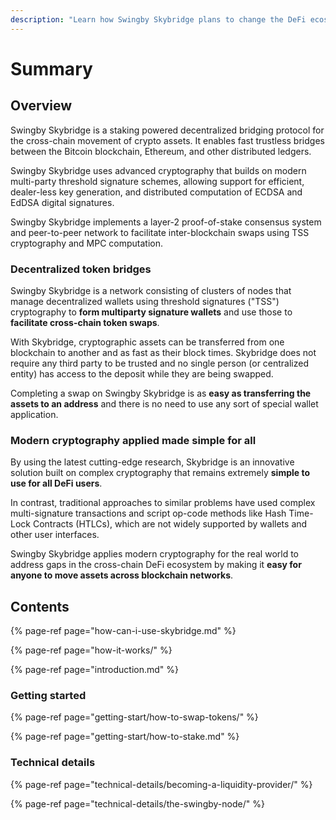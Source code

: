 ```yaml
---
description: "Learn how Swingby Skybridge plans to change the DeFi ecosystem. \U0001F680"
---
```


# Summary

## Overview

Swingby Skybridge is a staking powered decentralized bridging protocol for the cross-chain movement of crypto assets. It enables fast trustless bridges between the Bitcoin blockchain, Ethereum, and other distributed ledgers.

Swingby Skybridge uses advanced cryptography that builds on modern multi-party threshold signature schemes, allowing support for efficient, dealer-less key generation, and distributed computation of ECDSA and EdDSA digital signatures.

Swingby Skybridge implements a layer-2 proof-of-stake consensus system and peer-to-peer network to facilitate inter-blockchain swaps using TSS cryptography and MPC computation.

### Decentralized token bridges

Swingby Skybridge is a network consisting of clusters of nodes that manage decentralized wallets using threshold signatures \("TSS"\) cryptography to **form multiparty signature wallets** and use those to **facilitate cross-chain token swaps**.

With Skybridge, cryptographic assets can be transferred from one blockchain to another and as fast as their block times. Skybridge does not require any third party to be trusted and no single person \(or centralized entity\) has access to the deposit while they are being swapped.

Completing a swap on Swingby Skybridge is as **easy as transferring the assets to an address** and there is no need to use any sort of special wallet application.

### **Modern cryptography applied made simple for all**

By using the latest cutting-edge research, Skybridge is an innovative solution built on complex cryptography that remains extremely **simple to use for all DeFi users**. 

In contrast, traditional approaches to similar problems have used complex multi-signature transactions and script op-code methods like Hash Time-Lock Contracts \(HTLCs\), which are not widely supported by wallets and other user interfaces.

Swingby Skybridge applies modern cryptography for the real world to address gaps in the cross-chain DeFi ecosystem by making it **easy for anyone to move assets across blockchain networks**.

## Contents

{% page-ref page="how-can-i-use-skybridge.md" %}

{% page-ref page="how-it-works/" %}

{% page-ref page="introduction.md" %}

### Getting started

{% page-ref page="getting-start/how-to-swap-tokens/" %}

{% page-ref page="getting-start/how-to-stake.md" %}

### Technical details

{% page-ref page="technical-details/becoming-a-liquidity-provider/" %}

{% page-ref page="technical-details/the-swingby-node/" %}


